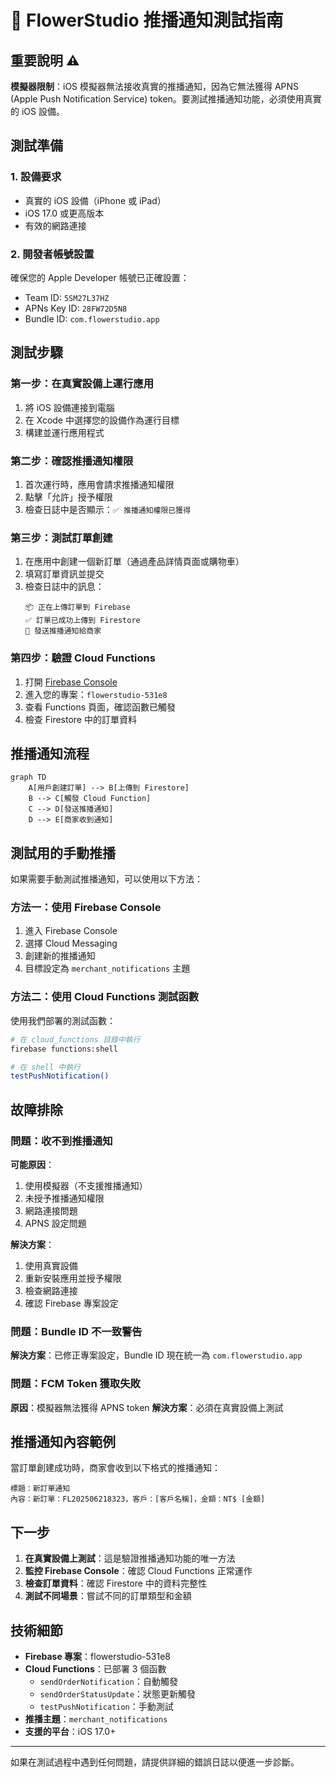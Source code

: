 # 🔔 FlowerStudio 推播通知測試指南

## 重要說明 ⚠️

**模擬器限制**：iOS 模擬器無法接收真實的推播通知，因為它無法獲得 APNS (Apple Push Notification Service) token。要測試推播通知功能，必須使用真實的 iOS 設備。

## 測試準備

### 1. 設備要求
- 真實的 iOS 設備（iPhone 或 iPad）
- iOS 17.0 或更高版本
- 有效的網路連接

### 2. 開發者帳號設置
確保您的 Apple Developer 帳號已正確設置：
- Team ID: `5SM27L37HZ`
- APNs Key ID: `28FW72D5N8`
- Bundle ID: `com.flowerstudio.app`

## 測試步驟

### 第一步：在真實設備上運行應用
1. 將 iOS 設備連接到電腦
2. 在 Xcode 中選擇您的設備作為運行目標
3. 構建並運行應用程式

### 第二步：確認推播通知權限
1. 首次運行時，應用會請求推播通知權限
2. 點擊「允許」授予權限
3. 檢查日誌中是否顯示：`✅ 推播通知權限已獲得`

### 第三步：測試訂單創建
1. 在應用中創建一個新訂單（通過產品詳情頁面或購物車）
2. 填寫訂單資訊並提交
3. 檢查日誌中的訊息：
   ```
   📦 正在上傳訂單到 Firebase
   ✅ 訂單已成功上傳到 Firestore
   🔔 發送推播通知給商家
   ```

### 第四步：驗證 Cloud Functions
1. 打開 [Firebase Console](https://console.firebase.google.com/)
2. 進入您的專案：`flowerstudio-531e8`
3. 查看 Functions 頁面，確認函數已觸發
4. 檢查 Firestore 中的訂單資料

## 推播通知流程

```mermaid
graph TD
    A[用戶創建訂單] --> B[上傳到 Firestore]
    B --> C[觸發 Cloud Function]
    C --> D[發送推播通知]
    D --> E[商家收到通知]
```

## 測試用的手動推播

如果需要手動測試推播通知，可以使用以下方法：

### 方法一：使用 Firebase Console
1. 進入 Firebase Console
2. 選擇 Cloud Messaging
3. 創建新的推播通知
4. 目標設定為 `merchant_notifications` 主題

### 方法二：使用 Cloud Functions 測試函數
使用我們部署的測試函數：
```bash
# 在 cloud_functions 目錄中執行
firebase functions:shell

# 在 shell 中執行
testPushNotification()
```

## 故障排除

### 問題：收不到推播通知
**可能原因**：
1. 使用模擬器（不支援推播通知）
2. 未授予推播通知權限
3. 網路連接問題
4. APNS 設定問題

**解決方案**：
1. 使用真實設備
2. 重新安裝應用並授予權限
3. 檢查網路連接
4. 確認 Firebase 專案設定

### 問題：Bundle ID 不一致警告
**解決方案**：已修正專案設定，Bundle ID 現在統一為 `com.flowerstudio.app`

### 問題：FCM Token 獲取失敗
**原因**：模擬器無法獲得 APNS token
**解決方案**：必須在真實設備上測試

## 推播通知內容範例

當訂單創建成功時，商家會收到以下格式的推播通知：

```
標題：新訂單通知
內容：新訂單：FL202506218323，客戶：[客戶名稱]，金額：NT$ [金額]
```

## 下一步

1. **在真實設備上測試**：這是驗證推播通知功能的唯一方法
2. **監控 Firebase Console**：確認 Cloud Functions 正常運作
3. **檢查訂單資料**：確認 Firestore 中的資料完整性
4. **測試不同場景**：嘗試不同的訂單類型和金額

## 技術細節

- **Firebase 專案**：flowerstudio-531e8
- **Cloud Functions**：已部署 3 個函數
  - `sendOrderNotification`：自動觸發
  - `sendOrderStatusUpdate`：狀態更新觸發
  - `testPushNotification`：手動測試
- **推播主題**：`merchant_notifications`
- **支援的平台**：iOS 17.0+

---

如果在測試過程中遇到任何問題，請提供詳細的錯誤日誌以便進一步診斷。 